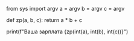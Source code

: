 from sys import argv
a = argv
b = argv
c = argv

def zp(a, b, c):
    return a * b + c

print(f"Ваша зарплата {zp(int(a), int(b), int(c))}")